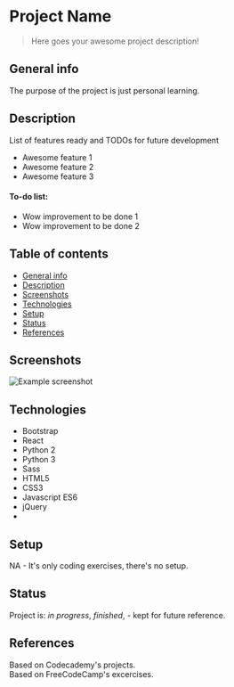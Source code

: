 # Project Name
> Here goes your awesome project description!

## General info
The purpose of the project is just personal learning. 

## Description
List of features ready and TODOs for future development
* Awesome feature 1
* Awesome feature 2
* Awesome feature 3

#### To-do list:
* Wow improvement to be done 1
* Wow improvement to be done 2


## Table of contents
* [General info](#general-info)
* [Description](#description)
* [Screenshots](#screenshots)
* [Technologies](#technologies)
* [Setup](#setup)
* [Status](#status)
* [References](#references)


## Screenshots
![Example screenshot](./img/screenshot.png)

## Technologies
* Bootstrap
* React
* Python 2
* Python 3
* Sass
* HTML5
* CSS3
* Javascript ES6
* jQuery
* 
## Setup
NA - It's only coding exercises, there's no setup.

## Status
Project is: _in progress_, _finished_, - kept for future reference.


## References
Based on Codecademy's projects.  
Based on FreeCodeCamp's excercises. 
